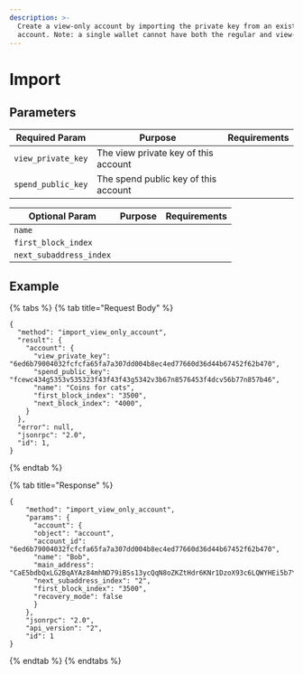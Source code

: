 ```yaml
---
description: >-
  Create a view-only account by importing the private key from an existing
  account. Note: a single wallet cannot have both the regular and view-only versions of an account.
---
```


# Import

## Parameters

| Required Param | Purpose                                                                            | Requirements |
| -------------- | ---------------------------------------------------------------------------------- | ------------ |
| `view_private_key`      | The view private key of this account |              |
| `spend_public_key`      | The spend public key of this account |              |

| Optional Param | Purpose                                                                            | Requirements |
| -------------- | ---------------------------------------------------------------------------------- | ------------ |
| `name`      |  |              |
| `first_block_index`      |  |              |
| `next_subaddress_index`      |  |              |

## Example

{% tabs %}
{% tab title="Request Body" %}
```
{
  "method": "import_view_only_account",
  "result": {
    "account": {
      "view_private_key": "6ed6b79004032fcfcfa65fa7a307dd004b8ec4ed77660d36d44b67452f62b470",
      "spend_public_key": "fcewc434g5353v535323f43f43f43g5342v3b67n8576453f4dcv56b77n857b46",
      "name": "Coins for cats",
      "first_block_index": "3500",
      "next_block_index": "4000",
    }
  },
  "error": null,
  "jsonrpc": "2.0",
  "id": 1,
}
```
{% endtab %}

{% tab title="Response" %}
```
{
    "method": "import_view_only_account",
    "params": {
      "account": {
      "object": "account",
      "account_id": "6ed6b79004032fcfcfa65fa7a307dd004b8ec4ed77660d36d44b67452f62b470",
      "name": "Bob",
      "main_address": "CaE5bdbQxLG2BqAYAz84mhND79iBSs13ycQqN8oZKZtHdr6KNr1DzoX93c6LQWYHEi5b7YLiJXcTRzqhDFB563Kr1uxD6iwERFbw7KLWA6",
      "next_subaddress_index": "2",
      "first_block_index": "3500",
      "recovery_mode": false
      }
    },
    "jsonrpc": "2.0",
    "api_version": "2",
    "id": 1
}
```
{% endtab %}
{% endtabs %}
